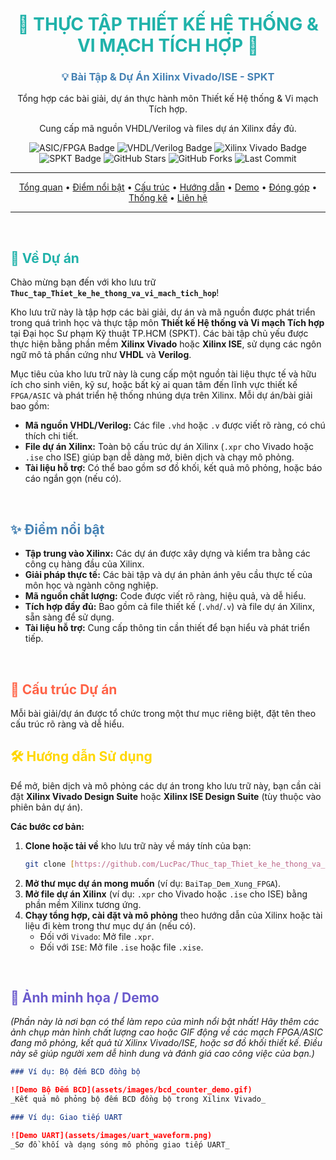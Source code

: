 <div align="center">
  <h1><span style="color:#20B2AA;">🚀 THỰC TẬP THIẾT KẾ HỆ THỐNG & VI MẠCH TÍCH HỢP 🚀</span></h1>
  <h3><span style="color:#4682B4;">💡 Bài Tập & Dự Án Xilinx Vivado/ISE - SPKT</span></h3>
  <p>Tổng hợp các bài giải, dự án thực hành môn Thiết kế Hệ thống & Vi mạch Tích hợp.</p>
  <p>Cung cấp mã nguồn VHDL/Verilog và files dự án Xilinx đầy đủ.</p>

  <p>
    <img src="https://img.shields.io/badge/Thi%E1%BA%BFt%20k%E1%BA%BF-ASIC%2FFPGA-blueviolet?style=for-the-badge&logo=lattice&logoColor=white" alt="ASIC/FPGA Badge">
    <img src="https://img.shields.io/badge/Ng%C3%B4n%20ng%E1%BB%AF-VHDL%2FVerilog-red?style=for-the-badge&logo=vhdl&logoColor=white" alt="VHDL/Verilog Badge">
    <img src="https://img.shields.io/badge/Ph%E1%BA%A7n%20m%E1%BB%81m-Xilinx%20Vivado-green?style=for-the-badge&logo=xilinx&logoColor=white" alt="Xilinx Vivado Badge">
    <img src="https://img.shields.io/badge/Tr%C6%B0%E1%BB%9Dng-%C4%90H%20SPKT-red?style=for-the-badge&logo=university&logoColor=white" alt="SPKT Badge">
    <img src="https://img.shields.io/github/stars/LucPac/Thuc_tap_Thiet_ke_he_thong_va_vi_mach_tich_hop?style=for-the-badge&color=gold&logo=github" alt="GitHub Stars">
    <img src="https://img.shields.io/github/forks/LucPac/Thuc_tap_Thiet_ke_he_thong_va_vi_mach_tich_hop?style=for-the-badge&color=lightblue&logo=github" alt="GitHub Forks">
    <img src="https://img.shields.io/github/last-commit/LucPac/Thuc_tap_Thiet_ke_he_thong_va_vi_mach_tich_hop?style=for-the-badge&label=C%E1%BA%ADp%20nh%E1%BA%ADt&color=informational" alt="Last Commit">
  </p>

  ---

  <p>
    <a href="#🎯-về-dự-án">Tổng quan</a> •
    <a href="#✨-điểm-nổi-bật">Điểm nổi bật</a> •
    <a href="#📁-cấu-trúc-dự-án">Cấu trúc</a> •
    <a href="#🛠️-hướng-dẫn-sử-dụng">Hướng dẫn</a> •
    <a href="#📸-ảnh-minh-họa--demo">Demo</a> •
    <a href="#🤝-đóng-góp">Đóng góp</a> •
    <a href="#📈-thống-kê-kho-lưu-trữ">Thống kê</a> •
    <a href="#📧-liên-hệ">Liên hệ</a>
  </p>

  ---
</div>

<br>

## <span style="color:#20B2AA;">🎯 Về Dự án</span>

Chào mừng bạn đến với kho lưu trữ **`Thuc_tap_Thiet_ke_he_thong_va_vi_mach_tich_hop`**!

Kho lưu trữ này là tập hợp các bài giải, dự án và mã nguồn được phát triển trong quá trình học và thực tập môn **Thiết kế Hệ thống và Vi mạch Tích hợp** tại Đại học Sư phạm Kỹ thuật TP.HCM (SPKT). Các bài tập chủ yếu được thực hiện bằng phần mềm **Xilinx Vivado** hoặc **Xilinx ISE**, sử dụng các ngôn ngữ mô tả phần cứng như **VHDL** và **Verilog**.

Mục tiêu của kho lưu trữ này là cung cấp một nguồn tài liệu thực tế và hữu ích cho sinh viên, kỹ sư, hoặc bất kỳ ai quan tâm đến lĩnh vực thiết kế `FPGA/ASIC` và phát triển hệ thống nhúng dựa trên Xilinx. Mỗi dự án/bài giải bao gồm:

* **Mã nguồn VHDL/Verilog:** Các file `.vhd` hoặc `.v` được viết rõ ràng, có chú thích chi tiết.
* **File dự án Xilinx:** Toàn bộ cấu trúc dự án Xilinx (`.xpr` cho Vivado hoặc `.ise` cho ISE) giúp bạn dễ dàng mở, biên dịch và chạy mô phỏng.
* **Tài liệu hỗ trợ:** Có thể bao gồm sơ đồ khối, kết quả mô phỏng, hoặc báo cáo ngắn gọn (nếu có).

<br>

## <span style="color:#4682B4;">✨ Điểm nổi bật</span>

* **Tập trung vào Xilinx:** Các dự án được xây dựng và kiểm tra bằng các công cụ hàng đầu của Xilinx.
* **Giải pháp thực tế:** Các bài tập và dự án phản ánh yêu cầu thực tế của môn học và ngành công nghiệp.
* **Mã nguồn chất lượng:** Code được viết rõ ràng, hiệu quả, và dễ hiểu.
* **Tích hợp đầy đủ:** Bao gồm cả file thiết kế (`.vhd`/`.v`) và file dự án Xilinx, sẵn sàng để sử dụng.
* **Tài liệu hỗ trợ:** Cung cấp thông tin cần thiết để bạn hiểu và phát triển tiếp.

<br>

## <span style="color:#FF6347;">📁 Cấu trúc Dự án</span>

Mỗi bài giải/dự án được tổ chức trong một thư mục riêng biệt, đặt tên theo cấu trúc rõ ràng và dễ hiểu.
<br>

## <span style="color:#FFD700;">🛠️ Hướng dẫn Sử dụng</span>

Để mở, biên dịch và mô phỏng các dự án trong kho lưu trữ này, bạn cần cài đặt **Xilinx Vivado Design Suite** hoặc **Xilinx ISE Design Suite** (tùy thuộc vào phiên bản dự án).

**Các bước cơ bản:**

1.  **Clone hoặc tải về** kho lưu trữ này về máy tính của bạn:
    ```bash
    git clone [https://github.com/LucPac/Thuc_tap_Thiet_ke_he_thong_va_vi_mach_tich_hop.git](https://github.com/LucPac/Thuc_tap_Thiet_ke_he_thong_va_vi_mach_tich_hop.git)
    ```
2.  **Mở thư mục dự án mong muốn** (ví dụ: `BaiTap_Dem_Xung_FPGA`).
3.  **Mở file dự án Xilinx** (ví dụ: `.xpr` cho Vivado hoặc `.ise` cho ISE) bằng phần mềm Xilinx tương ứng.
4.  **Chạy tổng hợp, cài đặt và mô phỏng** theo hướng dẫn của Xilinx hoặc tài liệu đi kèm trong thư mục dự án (nếu có).
    * Đối với `Vivado`: Mở file `.xpr`.
    * Đối với `ISE`: Mở file `.ise` hoặc file `.xise`.

<br>

## <span style="color:#6A5ACD;">📸 Ảnh minh họa / Demo</span>

*(Phần này là nơi bạn có thể làm repo của mình nổi bật nhất! Hãy thêm các ảnh chụp màn hình chất lượng cao hoặc GIF động về các mạch FPGA/ASIC đang mô phỏng, kết quả từ Xilinx Vivado/ISE, hoặc sơ đồ khối thiết kế. Điều này sẽ giúp người xem dễ hình dung và đánh giá cao công việc của bạn.)*

```markdown
### Ví dụ: Bộ đếm BCD đồng bộ

![Demo Bộ Đếm BCD](assets/images/bcd_counter_demo.gif)
_Kết quả mô phỏng bộ đếm BCD đồng bộ trong Xilinx Vivado_

### Ví dụ: Giao tiếp UART

![Demo UART](assets/images/uart_waveform.png)
_Sơ đồ khối và dạng sóng mô phỏng giao tiếp UART_
